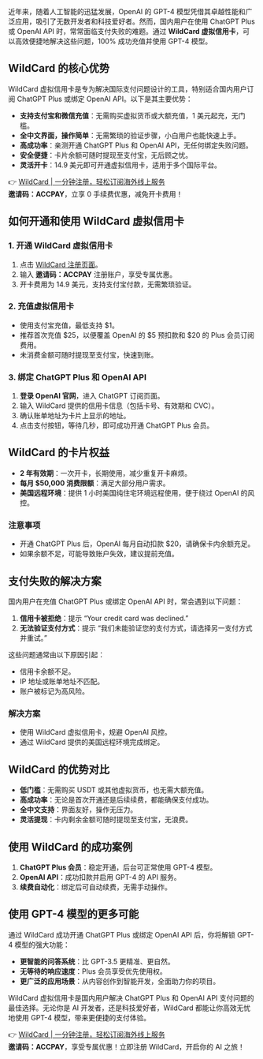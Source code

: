 近年来，随着人工智能的迅猛发展，OpenAI 的 GPT-4 模型凭借其卓越性能和广泛应用，吸引了无数开发者和科技爱好者。然而，国内用户在使用 ChatGPT Plus 或 OpenAI API 时，常常面临支付失败的难题。通过 **WildCard 虚拟信用卡**，可以高效便捷地解决这些问题，100% 成功充值并使用 GPT-4 模型。

## WildCard 的核心优势

WildCard 虚拟信用卡是专为解决国际支付问题设计的工具，特别适合国内用户订阅 ChatGPT Plus 或绑定 OpenAI API。以下是其主要优势：

- **支持支付宝和微信充值**：无需购买虚拟货币或大额充值，1 美元起充，无门槛。
- **全中文界面，操作简单**：无需繁琐的验证步骤，小白用户也能快速上手。
- **高成功率**：亲测开通 ChatGPT Plus 和 OpenAI API，无任何绑定失败问题。
- **安全便捷**：卡片余额可随时提现至支付宝，无后顾之忧。
- **灵活开卡**：14.9 美元即可开通虚拟信用卡，适用于多个国际平台。

👉 [WildCard | 一分钟注册，轻松订阅海外线上服务](https://bit.ly/bewildcard)  
**邀请码：ACCPAY**，立享 0 手续费优惠，减免开卡费用！

## 如何开通和使用 WildCard 虚拟信用卡

### 1. 开通 WildCard 虚拟信用卡

1. 点击 [WildCard 注册页面](https://bit.ly/bewildcard)。
2. 输入 **邀请码：ACCPAY** 注册账户，享受专属优惠。
3. 开卡费用为 14.9 美元，支持支付宝付款，无需繁琐验证。

### 2. 充值虚拟信用卡

- 使用支付宝充值，最低支持 $1。
- 推荐首次充值 $25，以便覆盖 OpenAI 的 $5 预扣款和 $20 的 Plus 会员订阅费用。
- 未消费金额可随时提现至支付宝，快速到账。

### 3. 绑定 ChatGPT Plus 和 OpenAI API

1. **登录 OpenAI 官网**，进入 ChatGPT 订阅页面。
2. 输入 WildCard 提供的信用卡信息（包括卡号、有效期和 CVC）。
3. 确认账单地址为卡片上显示的地址。
4. 点击支付按钮，等待几秒，即可成功开通 ChatGPT Plus 会员。

## WildCard 的卡片权益

- **2 年有效期**：一次开卡，长期使用，减少重复开卡麻烦。
- **每月 $50,000 消费限额**：满足大部分用户需求。
- **美国远程环境**：提供 1 小时美国纯住宅环境远程使用，便于绕过 OpenAI 的风控。

### 注意事项

- 开通 ChatGPT Plus 后，OpenAI 每月自动扣款 $20，请确保卡内余额充足。
- 如果余额不足，可能导致账户失效，建议提前充值。

## 支付失败的解决方案

国内用户在充值 ChatGPT Plus 或绑定 OpenAI API 时，常会遇到以下问题：

1. **信用卡被拒绝**：提示 “Your credit card was declined.”
2. **无法验证支付方式**：提示 “我们未能验证您的支付方式，请选择另一支付方式并重试。”

这些问题通常由以下原因引起：

- 信用卡余额不足。
- IP 地址或账单地址不匹配。
- 账户被标记为高风险。

### 解决方案

- 使用 WildCard 虚拟信用卡，规避 OpenAI 风控。
- 通过 WildCard 提供的美国远程环境完成绑定。

## WildCard 的优势对比

- **低门槛**：无需购买 USDT 或其他虚拟货币，也无需大额充值。
- **高成功率**：无论是首次开通还是后续续费，都能确保支付成功。
- **全中文支持**：界面友好，操作无压力。
- **灵活提现**：卡内剩余金额可随时提现至支付宝，无浪费。

## 使用 WildCard 的成功案例

1. **ChatGPT Plus 会员**：稳定开通，后台可正常使用 GPT-4 模型。
2. **OpenAI API**：成功扣款并启用 GPT-4 的 API 服务。
3. **续费自动化**：绑定后可自动续费，无需手动操作。

## 使用 GPT-4 模型的更多可能

通过 WildCard 成功开通 ChatGPT Plus 或绑定 OpenAI API 后，你将解锁 GPT-4 模型的强大功能：

- **更智能的问答系统**：比 GPT-3.5 更精准、更自然。
- **无等待的响应速度**：Plus 会员享受优先使用权。
- **更广泛的应用场景**：从内容创作到智能开发，全面助力你的项目。

WildCard 虚拟信用卡是国内用户解决 ChatGPT Plus 和 OpenAI API 支付问题的最佳选择。无论你是 AI 开发者，还是科技爱好者，WildCard 都能让你高效无忧地使用 GPT-4 模型，带来更便捷的支付体验。

👉 [WildCard | 一分钟注册，轻松订阅海外线上服务](https://bit.ly/bewildcard)  
**邀请码：ACCPAY**，享受专属优惠！立即注册 WildCard，开启你的 AI 之旅！